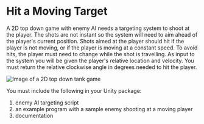 # Hit a Moving Target

A 2D top down game with enemy AI needs a targeting system to shoot at the player. The shots are not instant so the system will need to aim ahead of the player's current position. Shots aimed at the player should hit if the player is not moving, or if the player is moving at a constant speed. To avoid hits, the player must need to change while the shot is travelling. As input to the system you will be given the player's relative location and velocity. You must return the relative clockwise angle in degrees needed to hit the player.

![Image of a 2D top down tank game](https://www.mobygames.com/images/shots/l/205949-wii-play-wii-screenshot-aim-your-tank-with-the-wii-remote.jpg "2D game")

You must include the following in your Unity package:

1. enemy AI targeting script
2. an example program with a sample enemy shooting at a moving player
3. documentation
